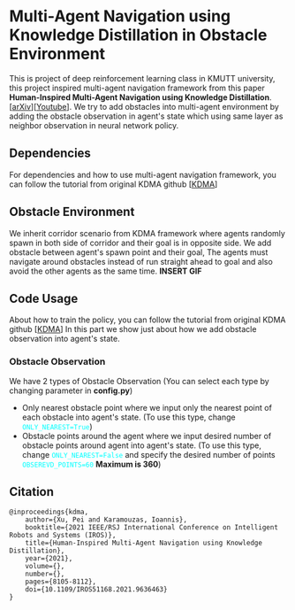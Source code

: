 # Multi-Agent Navigation using Knowledge Distillation in Obstacle Environment

This is project of deep reinforcement learning class in KMUTT university, this project inspired multi-agent navigation framework from this paper **Human-Inspired Multi-Agent Navigation using Knowledge Distillation**. [[arXiv](https://arxiv.org/abs/2103.10000)][[Youtube](https://youtu.be/tMctyEw8kRI)]. We try to add obstacles into multi-agent environment by adding the obstacle observation in agent's state which using same layer as neighbor observation in neural network policy.

## Dependencies
For dependencies and how to use multi-agent navigation framework, you can follow the tutorial from original KDMA github [[KDMA](https://github.com/xupei0610/KDMA)]

## Obstacle Environment
We inherit corridor scenario from KDMA framework where agents randomly spawn in both side of corridor and their goal is in opposite side. We add obstacle between agent's spawn point and their goal, The agents must navigate around obstacles instead of run straight ahead to goal and also avoid the other agents as the same time.
**INSERT GIF**


## Code Usage

About how to train the policy, you can follow the tutorial from original KDMA github [[KDMA](https://github.com/xupei0610/KDMA)]
In this part we show just about how we add obstacle observation into agent's state.

### Obstacle Observation
We have 2 types of Obstacle Observation (You can select each type by changing parameter in **config.py**)
-   Only nearest obstacle point where we input only the nearest point of each obstacle into agent's state. (To use this type, change <code style="color : aqua">ONLY_NEAREST=True</code>)
-   Obstacle points around the agent where we input desired number of obstacle points around agent into agent's state. (To use this type, change <code style="color : aqua">ONLY_NEAREST=False</code> and specify the desired number of points <code style="color : aqua">OBSEREVD_POINTS=60</code> **Maximum is 360**)


## Citation
    @inproceedings{kdma,
        author={Xu, Pei and Karamouzas, Ioannis},
        booktitle={2021 IEEE/RSJ International Conference on Intelligent Robots and Systems (IROS)}, 
        title={Human-Inspired Multi-Agent Navigation using Knowledge Distillation}, 
        year={2021},
        volume={},
        number={},
        pages={8105-8112},
        doi={10.1109/IROS51168.2021.9636463}
    }
